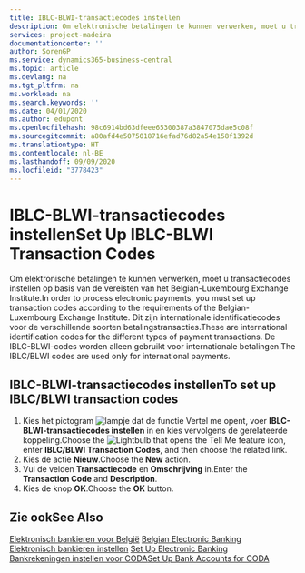 ```yaml
---
title: IBLC-BLWI-transactiecodes instellen
description: Om elektronische betalingen te kunnen verwerken, moet u transactiecodes instellen op basis van de vereisten van het Belgian-Luxembourg Exchange Institute.
services: project-madeira
documentationcenter: ''
author: SorenGP
ms.service: dynamics365-business-central
ms.topic: article
ms.devlang: na
ms.tgt_pltfrm: na
ms.workload: na
ms.search.keywords: ''
ms.date: 04/01/2020
ms.author: edupont
ms.openlocfilehash: 98c6914bd63dfeee65300387a3847075dae5c08f
ms.sourcegitcommit: a80afd4e5075018716efad76d82a54e158f1392d
ms.translationtype: HT
ms.contentlocale: nl-BE
ms.lasthandoff: 09/09/2020
ms.locfileid: "3778423"
---
```

# <a name="set-up-iblc-blwi-transaction-codes"></a><span data-ttu-id="3e8fa-103">IBLC-BLWI-transactiecodes instellen</span><span class="sxs-lookup"><span data-stu-id="3e8fa-103">Set Up IBLC-BLWI Transaction Codes</span></span>
<span data-ttu-id="3e8fa-104">Om elektronische betalingen te kunnen verwerken, moet u transactiecodes instellen op basis van de vereisten van het Belgian-Luxembourg Exchange Institute.</span><span class="sxs-lookup"><span data-stu-id="3e8fa-104">In order to process electronic payments, you must set up transaction codes according to the requirements of the Belgian-Luxembourg Exchange Institute.</span></span> <span data-ttu-id="3e8fa-105">Dit zijn internationale identificatiecodes voor de verschillende soorten betalingstransacties.</span><span class="sxs-lookup"><span data-stu-id="3e8fa-105">These are international identification codes for the different types of payment transactions.</span></span> <span data-ttu-id="3e8fa-106">De IBLC-BLWI-codes worden alleen gebruikt voor internationale betalingen.</span><span class="sxs-lookup"><span data-stu-id="3e8fa-106">The IBLC/BLWI codes are used only for international payments.</span></span>  

## <a name="to-set-up-iblcblwi-transaction-codes"></a><span data-ttu-id="3e8fa-107">IBLC-BLWI-transactiecodes instellen</span><span class="sxs-lookup"><span data-stu-id="3e8fa-107">To set up IBLC/BLWI transaction codes</span></span>  

1.  <span data-ttu-id="3e8fa-108">Kies het pictogram ![lampje dat de functie Vertel me opent](../../media/ui-search/search_small.png "Vertel me wat u wilt doen"), voer **IBLC-BLWI-transactiecodes instellen** in en kies vervolgens de gerelateerde koppeling.</span><span class="sxs-lookup"><span data-stu-id="3e8fa-108">Choose the ![Lightbulb that opens the Tell Me feature](../../media/ui-search/search_small.png "Tell me what you want to do") icon, enter **IBLC/BLWI Transaction Codes**, and then choose the related link.</span></span>  
2.  <span data-ttu-id="3e8fa-109">Kies de actie **Nieuw**.</span><span class="sxs-lookup"><span data-stu-id="3e8fa-109">Choose the **New** action.</span></span>  
3.  <span data-ttu-id="3e8fa-110">Vul de velden **Transactiecode** en **Omschrijving** in.</span><span class="sxs-lookup"><span data-stu-id="3e8fa-110">Enter the **Transaction Code** and **Description**.</span></span>  
4.  <span data-ttu-id="3e8fa-111">Kies de knop **OK**.</span><span class="sxs-lookup"><span data-stu-id="3e8fa-111">Choose the **OK** button.</span></span>  

## <a name="see-also"></a><span data-ttu-id="3e8fa-112">Zie ook</span><span class="sxs-lookup"><span data-stu-id="3e8fa-112">See Also</span></span>  
 <span data-ttu-id="3e8fa-113">[Elektronisch bankieren voor België](belgian-electronic-banking.md) </span><span class="sxs-lookup"><span data-stu-id="3e8fa-113">[Belgian Electronic Banking](belgian-electronic-banking.md) </span></span>  
 <span data-ttu-id="3e8fa-114">[Elektronisch bankieren instellen](how-to-set-up-electronic-banking.md) </span><span class="sxs-lookup"><span data-stu-id="3e8fa-114">[Set Up Electronic Banking](how-to-set-up-electronic-banking.md) </span></span>  
 [<span data-ttu-id="3e8fa-115">Bankrekeningen instellen voor CODA</span><span class="sxs-lookup"><span data-stu-id="3e8fa-115">Set Up Bank Accounts for CODA</span></span>](how-to-set-up-bank-accounts-for-coda.md)
